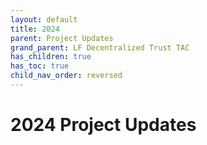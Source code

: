 ```yaml
---
layout: default
title: 2024
parent: Project Updates
grand_parent: LF Decentralized Trust TAC
has_children: true
has_toc: true
child_nav_order: reversed
---
```

[//]: # (SPDX-License-Identifier: CC-BY-4.0)

# 2024 Project Updates
